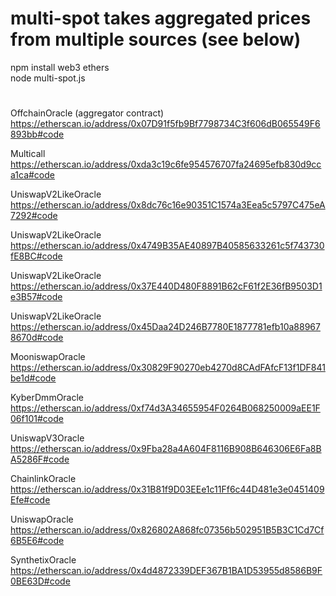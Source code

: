 # multi-spot takes aggregated prices from multiple sources (see below)

npm install web3 ethers \
node multi-spot.js


#

OffchainOracle (aggregator contract) \
https://etherscan.io/address/0x07D91f5fb9Bf7798734C3f606dB065549F6893bb#code

Multicall \
https://etherscan.io/address/0xda3c19c6fe954576707fa24695efb830d9cca1ca#code

UniswapV2LikeOracle \
https://etherscan.io/address/0x8dc76c16e90351C1574a3Eea5c5797C475eA7292#code

UniswapV2LikeOracle \
https://etherscan.io/address/0x4749B35AE40897B40585633261c5f743730fE8BC#code

UniswapV2LikeOracle \
https://etherscan.io/address/0x37E440D480F8891B62cF61f2E36fB9503D1e3B57#code

UniswapV2LikeOracle \
https://etherscan.io/address/0x45Daa24D246B7780E1877781efb10a889678670d#code

MooniswapOracle \
https://etherscan.io/address/0x30829F90270eb4270d8CAdFAfcF13f1DF841be1d#code

KyberDmmOracle \
https://etherscan.io/address/0xf74d3A34655954F0264B068250009aEE1F06f101#code

UniswapV3Oracle \
https://etherscan.io/address/0x9Fba28a4A604F8116B908B646306E6Fa8BA5286F#code

ChainlinkOracle \
https://etherscan.io/address/0x31B81f9D03EEe1c11Ff6c44D481e3e0451409Efe#code

UniswapOracle \
https://etherscan.io/address/0x826802A868fc07356b502951B5B3C1Cd7Cf6B5E6#code

SynthetixOracle \
https://etherscan.io/address/0x4d4872339DEF367B1BA1D53955d8586B9F0BE63D#code




